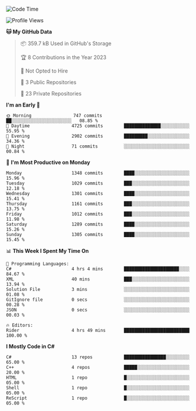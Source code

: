 <!--START_SECTION:waka-->
![Code Time](http://img.shields.io/badge/Code%20Time-1%2C041%20hrs%2054%20mins-blue)

![Profile Views](http://img.shields.io/badge/Profile%20Views-0-blue)

**🐱 My GitHub Data** 

> 📦 359.7 kB Used in GitHub's Storage 
 > 
> 🏆 8 Contributions in the Year 2023
 > 
> 🚫 Not Opted to Hire
 > 
> 📜 3 Public Repositories 
 > 
> 🔑 23 Private Repositories 
 > 
**I'm an Early 🐤** 

```text
🌞 Morning                747 commits         ██░░░░░░░░░░░░░░░░░░░░░░░   08.85 % 
🌆 Daytime                4725 commits        ██████████████░░░░░░░░░░░   55.95 % 
🌃 Evening                2902 commits        █████████░░░░░░░░░░░░░░░░   34.36 % 
🌙 Night                  71 commits          ░░░░░░░░░░░░░░░░░░░░░░░░░   00.84 % 
```
📅 **I'm Most Productive on Monday** 

```text
Monday                   1348 commits        ████░░░░░░░░░░░░░░░░░░░░░   15.96 % 
Tuesday                  1029 commits        ███░░░░░░░░░░░░░░░░░░░░░░   12.18 % 
Wednesday                1301 commits        ████░░░░░░░░░░░░░░░░░░░░░   15.41 % 
Thursday                 1161 commits        ███░░░░░░░░░░░░░░░░░░░░░░   13.75 % 
Friday                   1012 commits        ███░░░░░░░░░░░░░░░░░░░░░░   11.98 % 
Saturday                 1289 commits        ████░░░░░░░░░░░░░░░░░░░░░   15.26 % 
Sunday                   1305 commits        ████░░░░░░░░░░░░░░░░░░░░░   15.45 % 
```


📊 **This Week I Spent My Time On** 

```text
💬 Programming Languages: 
C#                       4 hrs 4 mins        █████████████████████░░░░   84.67 % 
XML                      40 mins             ███░░░░░░░░░░░░░░░░░░░░░░   13.94 % 
Solution File            3 mins              ░░░░░░░░░░░░░░░░░░░░░░░░░   01.08 % 
GitIgnore file           0 secs              ░░░░░░░░░░░░░░░░░░░░░░░░░   00.28 % 
JSON                     0 secs              ░░░░░░░░░░░░░░░░░░░░░░░░░   00.03 % 

🔥 Editors: 
Rider                    4 hrs 49 mins       █████████████████████████   100.00 % 
```

**I Mostly Code in C#** 

```text
C#                       13 repos            ████████████████░░░░░░░░░   65.00 % 
C++                      4 repos             █████░░░░░░░░░░░░░░░░░░░░   20.00 % 
HTML                     1 repo              █░░░░░░░░░░░░░░░░░░░░░░░░   05.00 % 
Shell                    1 repo              █░░░░░░░░░░░░░░░░░░░░░░░░   05.00 % 
ReScript                 1 repo              █░░░░░░░░░░░░░░░░░░░░░░░░   05.00 % 
```




<!--END_SECTION:waka-->
